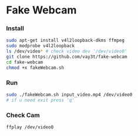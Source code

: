 # Fake Webcam

### Install
```bash
sudo apt-get install v4l2loopback-dkms ffmpeg
sudo modprobe v4l2loopback
ls /dev/video* # check video dev '/dev/video0'
git clone https://github.com/vay3t/fake-webcam
cd fake-webcam
chmod +x fakeWebcam.sh
```

### Run
```bash
sudo ./fakeWebcam.sh input_video.mp4 /dev/video0
# if u need exit press 'q'
```

### Check Cam
```bash
ffplay /dev/video0
```
